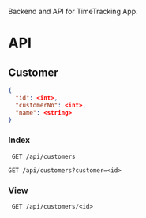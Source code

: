 Backend and API for TimeTracking App.

# API

## Customer

```json
{
  "id": <int>,
  "customerNo": <int>,
  "name": <string>
}
```

### Index

``` GET /api/customers```

``` GET /api/customers?customer=<id> ```

### View

``` GET /api/customers/<id>```

